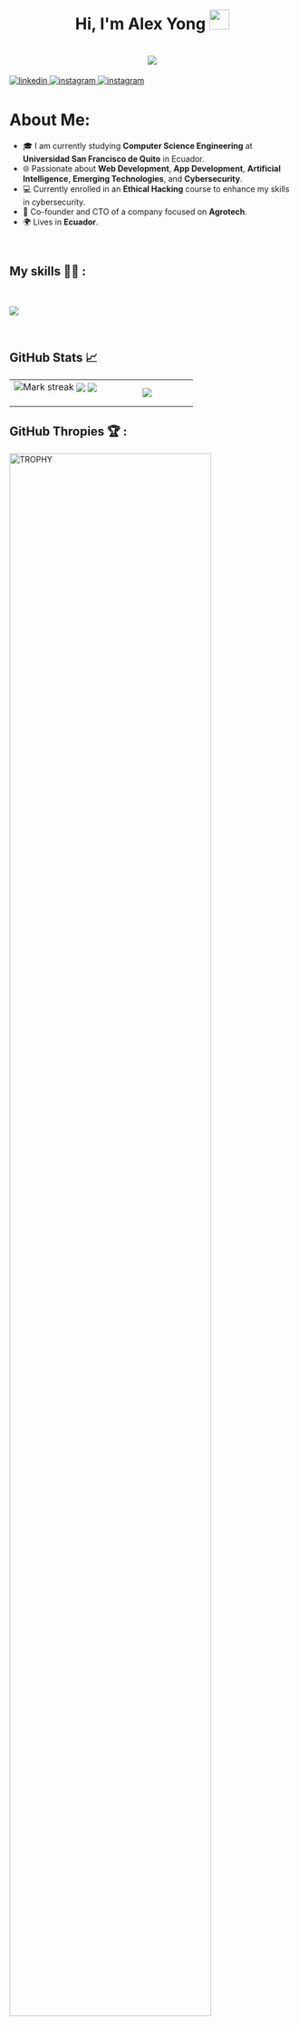 <!-- Titulo (presentacion) -->
<h1 align="center">
  Hi, I'm Alex Yong 
  <img src="https://media.giphy.com/media/hvRJCLFzcasrR4ia7z/giphy.gif" width="35">
</h1>
<h1 align="center">
    <img src="https://readme-typing-svg.herokuapp.com?font=Roboto&color=%23FF8C00&size=25&center=true&vCenter=true&width=600&height=100&lines=Computer+Science+Student;Always+learning+new+things">
</h1>

<!---------------------------------------------------------------------------------------------------------------------------------------------->

<!-- redes sociales -->
<a href="https://www.linkedin.com/in/alex-yong-1b662a1b3/" target="_blank">
    <img src=https://img.shields.io/badge/linkedin-%2300acee.svg?color=405DE6&style=for-the-badge&logo=linkedin&logoColor=white alt=linkedin style="margin-bottom: 5px;" />
</a>
<a href="https://www.instagram.com/kkronus/" target="_blank">
    <img src=https://img.shields.io/badge/instagram-%ff5851db.svg?color=C13584&style=for-the-badge&logo=instagram&logoColor=white alt=instagram style="margin-bottom: 5px;" />
</a>
<a href="mailto:yong.a0209@gmail.com" target="_blank">
    <img src=https://img.shields.io/badge/Gmail-D14836?style=for-the-badge&logo=gmail&logoColor=white alt=instagram style="margin-bottom: 5px;" />
</a>
<br>

<!------------------------------------------------------------------------------------------------------------------------------------------->

<!-- about me -->
<h1>
  About Me:
</h1>

<ul>
    <li>🎓 I am currently studying <strong>Computer Science Engineering</strong> at <strong>Universidad San Francisco de Quito</strong> in Ecuador.</li>
    <li>🌐 Passionate about <strong>Web Development</strong>, <strong>App Development</strong>, <strong>Artificial Intelligence</strong>, <strong>Emerging Technologies</strong>, and <strong>Cybersecurity</strong>.</li>
    <li>💻 Currently enrolled in an <strong>Ethical Hacking</strong> course to enhance my skills in cybersecurity.</li>
    <li>🚀 Co-founder and CTO of a company focused on <strong>Agrotech</strong>.</li>
    <li>🌍 Lives in <strong>Ecuador</strong>.</li>
</ul>

<br>

<!------------------------------------------------------------------------------------------------------------------------------------------->
<!-- skills -->
## My skills 🧑‍💻 :

<br>

<p align="left">
  <a href="https://skillicons.dev">
    <img 
      src="https://skillicons.dev/icons?i=cpp,dart,py,html,js,css,nodejs,typescript,github,vscode,bash,linux,ai,ps,qt,processing,anaconda,arduino,autocad,clion,figma,firebase,flask,latex,kali,matlab,nextjs,premiere,r,raspberrypi,vercel, & perline=14" />
  </a>
  
</p>

<br>

<!------------------------------------------------------------------------------------------------------------------------------------------->
## GitHub Stats 📈
<!--- stats & Trophy (start) -->
<p align="center">
  <!--- stats (start) -->
<table align="center">
<tr border="none">
<td width="50%" align="center">

  <img title="🔥 Get streak stats for your profile at git.io/streak-stats" alt="Mark streak" src="https://github-readme-streak-stats.herokuapp.com/?user=atlas2919&theme=dark&hide_border=false" /> 
  <img align="center" src="https://github-readme-stats.vercel.app/api?username=atlas2919&theme=dark&hide_border=false&show_icons=true&count_private=true&ring_color=FF8C00" />
 <img align="center" src="https://github-readme-stats.vercel.app/api/wakatime?username=atlas2919&theme=dark&hide_border=false&show_icons=true&count_private=true&ring_color=FF8C00" />
  <br><br>
</td>

<td width="50%" align="center">

  <img align="center" src="https://github-readme-stats.anuraghazra1.vercel.app/api/top-langs/?username=atlas2919&theme=dark&hide_border=false&no-bg=false&langs_count=10"/>
  
</td>
</tr>
</table>


<!------------------------------------------------------------------------------------------------------------------------------------------->

## GitHub Thropies 🏆 :

<div align=left>
  <a href="https://github.com/ryo-ma/github-profile-trophy" title="Go to Source">
      <img align="center" width=84% src="https://github-profile-trophy.vercel.app/?username=kronus29&theme=radical&row=1&column=7&margin-h=15&margin-w=5&no-bg=true" alt="TROPHY" />
    </a>
</div>

<!------------------------------------------------------------------------------------------------------------------------------------------->
